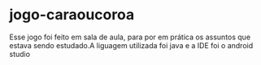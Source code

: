 # jogo-caraoucoroa
Esse jogo foi feito em sala de aula, para por em prática os assuntos que estava sendo estudado.A liguagem utilizada foi java e a IDE foi o android studio
